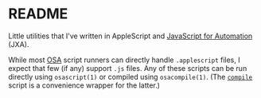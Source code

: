 README
======

Little utilities that I've written in AppleScript and [JavaScript for
Automation][JXA] (JXA).

While most [OSA][] script runners can directly handle `.applescript`
files, I expect that few (if any) support `.js` files. Any of these
scripts can be run directly using `osascript(1)` or compiled using
`osacompile(1)`. (The [`compile`][compile] script is a convenience
wrapper for the latter.)

[compile]: compile
[JXA]: https://developer.apple.com/library/archive/releasenotes/InterapplicationCommunication/RN-JavaScriptForAutomation
    "JavaScript for Automation Release Notes - Apple Developer Documentation Archive"
[OSA]: https://developer.apple.com/library/archive/documentation/AppleScript/Conceptual/AppleScriptX/Concepts/osa.html
    "Open Scripting Architecture - AppleScript Overview - Apple Developer Documentation Archive"
